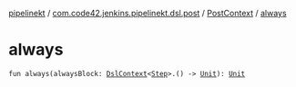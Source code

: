 [pipelinekt](../../index.md) / [com.code42.jenkins.pipelinekt.dsl.post](../index.md) / [PostContext](index.md) / [always](./always.md)

# always

`fun always(alwaysBlock: `[`DslContext`](../../com.code42.jenkins.pipelinekt.dsl/-dsl-context/index.md)`<`[`Step`](../../com.code42.jenkins.pipelinekt.core.step/-step/index.md)`>.() -> `[`Unit`](https://kotlinlang.org/api/latest/jvm/stdlib/kotlin/-unit/index.html)`): `[`Unit`](https://kotlinlang.org/api/latest/jvm/stdlib/kotlin/-unit/index.html)